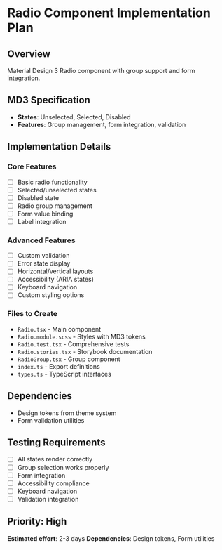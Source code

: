 # Radio Component Implementation Plan

## Overview

Material Design 3 Radio component with group support and form integration.

## MD3 Specification

- **States**: Unselected, Selected, Disabled
- **Features**: Group management, form integration, validation

## Implementation Details

### Core Features

- [ ] Basic radio functionality
- [ ] Selected/unselected states
- [ ] Disabled state
- [ ] Radio group management
- [ ] Form value binding
- [ ] Label integration

### Advanced Features

- [ ] Custom validation
- [ ] Error state display
- [ ] Horizontal/vertical layouts
- [ ] Accessibility (ARIA states)
- [ ] Keyboard navigation
- [ ] Custom styling options

### Files to Create

- `Radio.tsx` - Main component
- `Radio.module.scss` - Styles with MD3 tokens
- `Radio.test.tsx` - Comprehensive tests
- `Radio.stories.tsx` - Storybook documentation
- `RadioGroup.tsx` - Group component
- `index.ts` - Export definitions
- `types.ts` - TypeScript interfaces

## Dependencies

- Design tokens from theme system
- Form validation utilities

## Testing Requirements

- [ ] All states render correctly
- [ ] Group selection works properly
- [ ] Form integration
- [ ] Accessibility compliance
- [ ] Keyboard navigation
- [ ] Validation integration

## Priority: High

**Estimated effort**: 2-3 days
**Dependencies**: Design tokens, Form utilities
